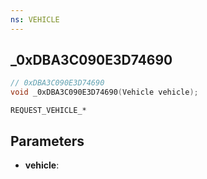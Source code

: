 ```yaml
---
ns: VEHICLE
---
```

## _0xDBA3C090E3D74690

```c
// 0xDBA3C090E3D74690
void _0xDBA3C090E3D74690(Vehicle vehicle);
```

```
REQUEST_VEHICLE_*  
```

## Parameters
* **vehicle**: 

